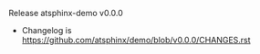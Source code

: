 Release atsphinx-demo v0.0.0

- Changelog is https://github.com/atsphinx/demo/blob/v0.0.0/CHANGES.rst
